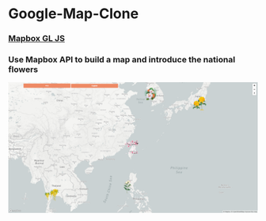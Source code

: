 # Google-Map-Clone
### [Mapbox GL JS](https://www.mapbox.com/) 
### Use Mapbox API to build a map and introduce the national flowers

![image](https://github.com/brandon111586/Google-Map-Clone/blob/main/system%20pic.PNG)
